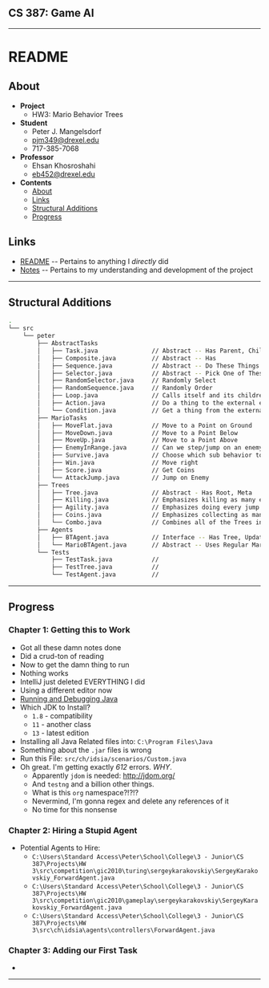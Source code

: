 

## CS 387: Game AI


---------


# README


## About
 - **Project**
     - HW3: Mario Behavior Trees
 - **Student**
     - Peter J. Mangelsdorf
     - pjm349@drexel.edu
     - 717-385-7068
 - **Professor**
     - Ehsan Khosroshahi
     - eb452@drexel.edu
 - **Contents**
     - [About](#about)
     - [Links](#links)
     - [Structural Additions](#structural-additions)
     - [Progress](#progress)


## Links
 - [README](README.md) -- Pertains to anything I _directly_ did
 - [Notes](Notes.md) -- Pertains to my understanding and development of the project


---------


## Structural Additions
```bash
.
└── src
    └── peter
        ├── AbstractTasks
        │   ├── Task.java               // Abstract -- Has Parent, Children, Effect, Status
        │   ├── Composite.java          // Abstract -- Has 
        │   ├── Sequence.java           // Abstract -- Do These Things in Order
        │   ├── Selector.java           // Abstract -- Pick One of These
        │   ├── RandomSelector.java     // Randomly Select
        │   ├── RandomSequence.java     // Randomly Order
        │   ├── Loop.java               // Calls itself and its children
        │   ├── Action.java             // Do a thing to the external environment
        │   └── Condition.java          // Get a thing from the external environment
        ├── MarioTasks
        │   ├── MoveFlat.java           // Move to a Point on Ground
        │   ├── MoveDown.java           // Move to a Point Below
        │   ├── MoveUp.java             // Move to a Point Above
        │   ├── EnemyInRange.java       // Can we step/jump on an enemy?
        │   ├── Survive.java            // Choose which sub behavior to pursue
        │   ├── Win.java                // Move right
        │   ├── Score.java              // Get Coins
        │   └── AttackJump.java         // Jump on Enemy
        ├── Trees
        │   ├── Tree.java               // Abstract - Has Root, Meta
        │   ├── Killing.java            // Emphasizes killing as many enemies as possible
        │   ├── Agility.java            // Emphasizes doing every jump correctly
        │   ├── Coins.java              // Emphasizes collecting as many coins as possible
        │   └── Combo.java              // Combines all of the Trees into a Mega Tree 
        ├── Agents
        │   ├── BTAgent.java            // Interface -- Has Tree, Update, Query
        │   └── MarioBTAgent.java       // Abstract -- Uses Regular Mario Agent and BT Functionality
        └── Tests
            ├── TestTask.java           // 
            ├── TestTree.java           // 
            └── TestAgent.java          // 
```


---------


## Progress


### Chapter 1: Getting this to Work
 - Got all these damn notes done
 - Did a crud-ton of reading
 - Now to get the damn thing to run
 - Nothing works
 - IntelliJ just deleted EVERYTHING I did
 - Using a different editor now
 - [Running and Debugging Java](https://code.visualstudio.com/docs/java/java-debugging)
 - Which JDK to Install?
     - `1.8` - compatibility
     - `11` - another class
     - `13` - latest edition
 - Installing all Java Related files into: `C:\Program Files\Java`
 - Something about the `.jar` files is wrong
 - Run this File: `src/ch/idsia/scenarios/Custom.java`
 - Oh great. I'm getting exactly _612_ errors. _WHY_.
     - Apparently `jdom` is needed: http://jdom.org/
     - And `testng` and a billion other things.
     - What is this `org` namespace?!?!?
     - Nevermind, I'm gonna regex and delete any references of it
     - No time for this nonsense


### Chapter 2: Hiring a Stupid Agent
 - Potential Agents to Hire:
     - `C:\Users\Standard Access\Peter\School\College\3 - Junior\CS 387\Projects\HW 3\src\competition\gic2010\turing\sergeykarakovskiy\SergeyKarakovskiy_ForwardAgent.java`
     - `C:\Users\Standard Access\Peter\School\College\3 - Junior\CS 387\Projects\HW 3\src\competition\gic2010\gameplay\sergeykarakovskiy\SergeyKarakovskiy_ForwardAgent.java`
     - `C:\Users\Standard Access\Peter\School\College\3 - Junior\CS 387\Projects\HW 3\src\ch\idsia\agents\controllers\ForwardAgent.java`


### Chapter 3: Adding our First Task
 - 


---------



































